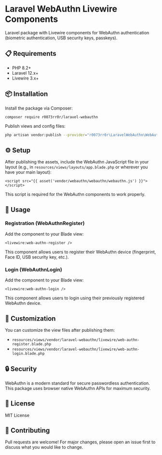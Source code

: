 # Laravel WebAuthn Livewire Components

Laravel package with Livewire components for WebAuthn authentication (biometric authentication, USB security keys, passkeys).

## 📋 Requirements

- PHP 8.2+
- Laravel 12.x+
- Livewire 3.x+

## 📦 Installation

Install the package via Composer:

```bash
composer require r0073rr0r/laravel-webauthn
```

Publish views and config files:

```bash
php artisan vendor:publish --provider="r0073rr0r\LaravelWebAuthn\WebAuthnServiceProvider"
```


## ⚙️ Setup

After publishing the assets, include the WebAuthn JavaScript file in your layout (e.g., in `resources/views/layouts/app.blade.php` or wherever you have your main layout):
```bladehtml
<script src="{{ asset('vendor/webauthn/webauthn/webauthn.js') }}"></script>
```

This script is required for the WebAuthn components to work properly.

## 🚀 Usage

### Registration (WebAuthnRegister)

Add the component to your Blade view:
 ```bladehtml
 <livewire:web-authn-register />
 ```

This component allows users to register their WebAuthn device (fingerprint, Face ID, USB security key, etc.).

### Login (WebAuthnLogin)

Add the component to your Blade view:

 ```bladehtml
 <livewire:web-authn-login />
 ```

This component allows users to login using their previously registered WebAuthn device.

## 🎨 Customization

You can customize the view files after publishing them:

- `resources/views/vendor/laravel-webauthn/livewire/web-authn-register.blade.php`
- `resources/views/vendor/laravel-webauthn/livewire/web-authn-login.blade.php`

## 🔒 Security

WebAuthn is a modern standard for secure passwordless authentication. This package uses browser native WebAuthn APIs for maximum security.

## 📝 License

MIT License

## 🤝 Contributing

Pull requests are welcome! For major changes, please open an issue first to discuss what you would like to change.